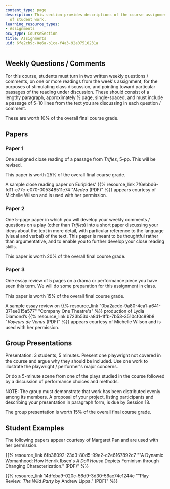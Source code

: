 ```yaml
---
content_type: page
description: This section provides descriptions of the course assignments and examples
  of student work.
learning_resource_types:
- Assignments
ocw_type: CourseSection
title: Assignments
uid: 6fe2cb9c-0e6a-b1ca-f4a3-92a07510231a
---
```


Weekly Questions / Comments
---------------------------

For this course, students must turn in two written weekly questions / comments, on one or more readings from the week's assignment, for the purposes of stimulating class discussion, and pointing toward particular passages of the reading under discussion. These should consist of a lengthy paragraph, approximately ½ page, single-spaced, and must include a passage of 5–10 lines from the text you are discussing in each question / comment.

These are worth 10% of the overall final course grade.

Papers
------

### Paper 1

One assigned close reading of a passage from _Trifles_, 5-pp. This will be revised.

This paper is worth 25% of the overall final course grade.

A sample close reading paper on Euripides' {{% resource_link 7f6ebbd6-fd11-c77c-e070-005348511e74 "_Medea_ (PDF)" %}} appears courtesy of Michelle Wilson and is used with her permission.

### Paper 2

One 5-page paper in which you will develop your weekly comments / questions on a play (other than _Trifles_) into a short paper discussing your ideas about the text in more detail, with particular reference to the language (visual and verbal) of the text. This paper is meant to be thoughtful rather than argumentative, and to enable you to further develop your close reading skills.

This paper is worth 20% of the overall final course grade.

### Paper 3

One essay review of 5 pages on a drama or performance piece you have seen this term. We will do some preparation for this assignment in class.

This paper is worth 15% of the overall final course grade.

A sample essay review on {{% resource_link "0ba2acde-9a80-4ca1-a641-371ee015a577" "Company One Theatre's" %}} production of Lydia Diamond’s {{% resource_link b723b53d-a8d1-1ffb-7b53-3510cf0c89b8 "_Voyeurs de Venus_ (PDF)" %}} appears courtesy of Michelle Wilson and is used with her permission.

Group Presentations
-------------------

Presentation: 3 students, 5 minutes. Present one playwright not covered in the course and argue why they should be included. Use one work to illustrate the playwright / performer's major concerns.

Or do a 5-minute scene from one of the plays studied in the course followed by a discussion of performance choices and methods.

NOTE: The group must demonstrate that work has been distributed evenly among its members. A proposal of your project, listing participants and describing your presentation in paragraph form, is due by Session 18.

The group presentation is worth 15% of the overall final course grade.

Student Examples
----------------

The following papers appear courtesy of Margaret Pan and are used with her permission.

{{% resource_link 6fb38092-23d3-80d5-99e2-c2e6167892c7 "\"A Dynamic Womanhood: How Henrik Ibsen's _A Doll House_ Depicts Feminism through Changing Characterization.\" (PDF)" %}}

{{% resource_link 14dfcba9-020c-56d9-3d30-56ac74e1244c "\"Play Review: _The Wild Party_ by Andrew Lippa.\" (PDF)" %}}